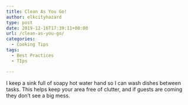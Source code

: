 ```yaml
---
title: Clean As You Go!
author: elkcityhazard
type: post
date: 2019-12-16T17:39:11+00:00
url: /clean-as-you-go/
categories:
  - Cooking Tips
tags:
  - Best Practices
  - TIps

---
```

I keep a sink full of soapy hot water hand so I can wash dishes between tasks. This helps keep your area free of clutter, and if guests are coming they don&#8217;t see a big mess.